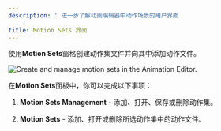 ```yaml
---
description: ' 进一步了解动画编辑器中动作场景的用户界面
  . '
title: Motion Sets 界面
---
```


使用**Motion Sets**窗格创建动作集文件并向其中添加动作文件。

![Create and manage motion sets in the Animation Editor.](/images/user-guide/actor-animation/animation-editor-motion-set-user-interface.png)

在**Motion Sets**面板中，你可以完成以下事项：

1. **Motion Sets Management** - 添加、打开、保存或删除动作集。

1. **Motion Sets** - 添加、打开或删除所选动作集中的动作文件。
